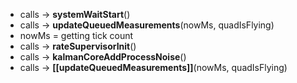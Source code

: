 - calls -> **systemWaitStart**()
- calls -> **updateQueuedMeasurements**(nowMs, quadIsFlying)
- nowMs = getting tick count
- calls -> **rateSupervisorInit**()
- calls -> **kalmanCoreAddProcessNoise**()
- calls -> **[[updateQueuedMeasurements]]**(nowMs, quadIsFlying)